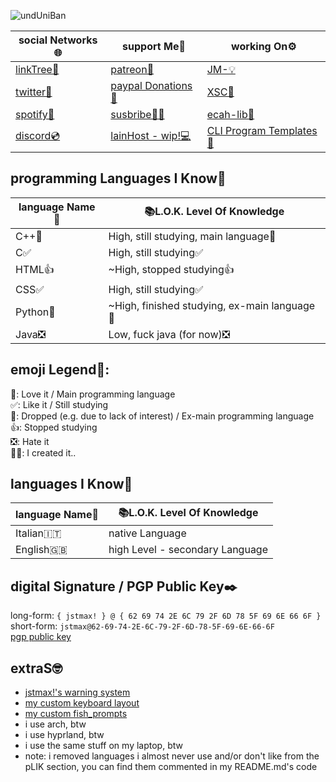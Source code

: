 ![undUniBan](https://github.com/user-attachments/assets/b809eb96-de97-452d-ab2e-e6c1844060e9)

|social Networks🌐|support Me💖|working On⚙️|
|-|-|-|
|[linkTree🌲](https://bit.ly/mx_info)|[patreon💚](https://patreon.com/jstmax)|[JM-💡](https://github.com/jmdash-devs/jmdash)|
|[twitter🐤](https://twitter.com/maxwasntaken)|[paypal Donations💟](https://bit.ly/mx_donate)|[XSC🧮](https://github.com/jstmaxlol/XSC)|
|[spotify🎵](https://bit.ly/mx_sptfy)|[susbribe🥰🤪](https://youtube.com/@jstmaxlol)|[ecah-lib💊](https://github.com/jstmaxlol/ecah-lib)|
|[discord💿](https://discord.com/users/714471585221836870)|[lainHost - wip!💻](https://lainhost.ct.ws)|[CLI Program Templates🍵](https://github.com/jstmaxlol/cliProgramTemplates)|

## programming Languages I Know🔭
|language Name📝|📚L.O.K. Level Of Knowledge|
|-|-|
|C++💟|High, still studying, main language💟|
|C✅|High, still studying✅|
|HTML👍|~High, stopped studying👍|
|CSS✅|High, still studying✅|
|Python🌠|~High, finished studying, ex-main language🌠|
|Java❎|Low, fuck java (for now)❎|

<!-- :: languages i almost never use and/or i don't really like
|C#🌠|Medium-high, Stopped studying, for now🌠|
|JavaScript🌠|Medium, dropped but sporadically learn new stuff🌠|
|Go👍|Medium, stopped studying👍|
-->

## emoji Legend🌟:
💟: Love it / Main programming language \
✅: Like it / Still studying \
🌠: Dropped (e.g. due to lack of interest) / Ex-main programming language \
👍: Stopped studying \
❎: Hate it \
😶‍🌫️: I created it..

## languages I Know🔭 
|language Name📝|📚L.O.K. Level Of Knowledge|
|-|-|
|Italian🇮🇹|native Language|
|English🇬🇧|high Level - secondary Language|

## digital Signature / PGP Public Key✒️
long-form: ``{ jstmax! } @ { 62 69 74 2E 6C 79 2F 6D 78 5F 69 6E 66 6F }`` \
short-form: ``jstmax@62-69-74-2E-6C-79-2F-6D-78-5F-69-6E-66-6F`` \
[pgp public key](https://raw.githubusercontent.com/jstmaxlol/jstmaxlol/main/jmPGP%20-%20pub.asc)

## extraS🤓
* [jstmax!'s warning system](https://github.com/jstmaxlol/jstmaxlol/blob/main/jstmax!'s%20%5Bwarning%5D%20system.md)
* [my custom keyboard layout](https://raw.githubusercontent.com/jstmaxlol/jstmaxlol/refs/heads/main/jM!'s%20CkL2.ahk)
* [my custom fish_prompts](https://github.com/jstmaxlol/jstmaxlol/raw/main/jstmax_fish_prompts.fish)
* i use arch, btw
* i use hyprland, btw
* i use the same stuff on my laptop, btw
* note: i removed languages i almost never use and/or don't like from the pLIK section, you can find them commented in my README.md's code
